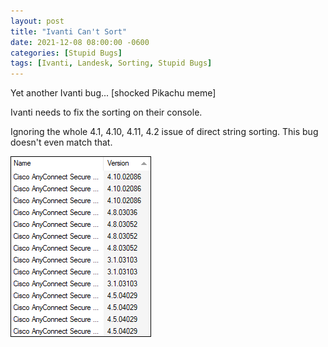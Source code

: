 ```yaml
---
layout: post
title: "Ivanti Can't Sort"
date: 2021-12-08 08:00:00 -0600
categories: [Stupid Bugs]
tags: [Ivanti, Landesk, Sorting, Stupid Bugs]
---
```


Yet another Ivanti bug... [shocked Pikachu meme]

Ivanti needs to fix the sorting on their console.

Ignoring the whole 4.1, 4.10, 4.11, 4.2 issue of direct string sorting. This bug doesn't even match that.

![Dumb sorting by Ivanti](/assets/2021/12/dumb-sorting-by-ivanti.png)
